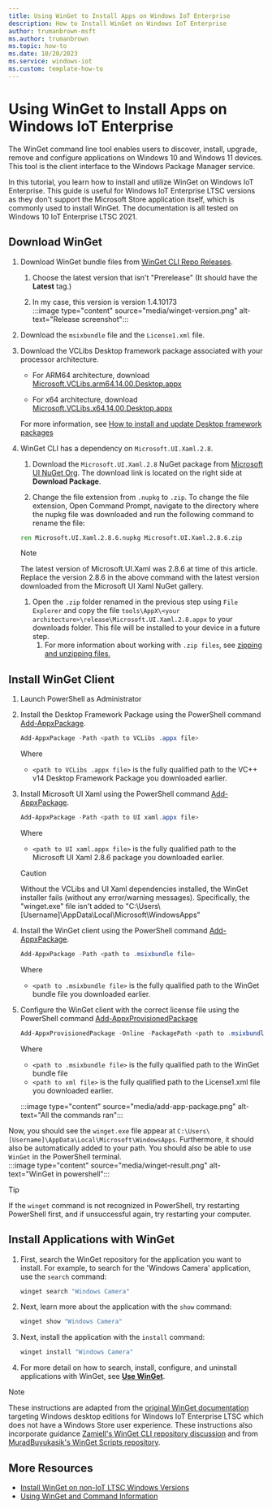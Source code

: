 ```yaml
---
title: Using WinGet to Install Apps on Windows IoT Enterprise
description: How to Install WinGet on Windows IoT Enterprise
author: trumanbrown-msft 
ms.author: trumanbrown
ms.topic: how-to 
ms.date: 10/20/2023
ms.service: windows-iot
ms.custom: template-how-to 
---
```


# Using WinGet to Install Apps on Windows IoT Enterprise

 The WinGet command line tool enables users to discover, install, upgrade, remove and configure applications on Windows 10 and Windows 11 devices. This tool is the client interface to the Windows Package Manager service.

In this tutorial, you learn how to install and utilize WinGet on Windows IoT Enterprise. This guide is useful for Windows IoT Enterprise LTSC versions as they don't support the Microsoft Store application itself, which is commonly used to install WinGet. The documentation is all tested on Windows 10 IoT Enterprise LTSC 2021.

## Download WinGet

1. Download WinGet bundle files from [WinGet CLI Repo Releases](https://github.com/microsoft/winget-cli/releases).

   1. Choose the latest version that isn't "Prerelease" (It should have the **Latest** tag.)

   1. In my case, this version is version 1.4.10173  
   :::image type="content" source="media/winget-version.png" alt-text="Release screenshot":::

1. Download the `msixbundle` file and the `License1.xml` file.

1. Download the VCLibs Desktop framework package associated with your processor architecture.

   - For ARM64 architecture, download [Microsoft.VCLibs.arm64.14.00.Desktop.appx](https://aka.ms/Microsoft.VCLibs.arm64.14.00.Desktop.appx)

   - For x64 architecture, download [Microsoft.VCLibs.x64.14.00.Desktop.appx](https://aka.ms/Microsoft.VCLibs.x64.14.00.Desktop.appx)  

   For more information, see [How to install and update Desktop framework packages](/troubleshoot/developer/visualstudio/cpp/libraries/c-runtime-packages-desktop-bridge)

1. WinGet CLI has a dependency on `Microsoft.UI.Xaml.2.8`.

   1. Download the `Microsoft.UI.Xaml.2.8` NuGet package from [Microsoft UI NuGet Org](https://www.nuget.org/packages/Microsoft.UI.Xaml/). The download link is located on the right side at **Download Package**.

   1. Change the file extension from `.nupkg` to `.zip`. To change the file extension, Open Command Prompt, navigate to the directory where the nupkg file was downloaded and run the following command to rename the file:

   ```cmd
   ren Microsoft.UI.Xaml.2.8.6.nupkg Microsoft.UI.Xaml.2.8.6.zip
   ```
      > [!NOTE]
      > The latest version of Microsoft.UI.Xaml was 2.8.6 at time of this article.
      > Replace the version 2.8.6 in the above command with the latest version downloaded from the Microsoft UI Xaml NuGet gallery.


   1. Open the `.zip` folder renamed in the previous step using `File Explorer` and copy the file `tools\AppX\<your architecture>\release\Microsoft.UI.Xaml.2.8.appx` to your downloads folder.  This file will be installed to your device in a future step.
      1. For more information about working with `.zip files`, see [zipping and unzipping files.](https://support.microsoft.com/windows/zip-and-unzip-files-8d28fa72-f2f9-712f-67df-f80cf89fd4e5)

## Install WinGet Client

1. Launch PowerShell as Administrator

1. Install the Desktop Framework Package using the PowerShell command [Add-AppxPackage](/powershell/module/appx/add-appxpackage).

   ```powershell
   Add-AppxPackage -Path <path to VCLibs .appx file>
   ```

   Where
   - `<path to VCLibs .appx file>` is the fully qualified path to the VC++ v14 Desktop Framework Package you downloaded earlier.

1. Install Microsoft UI Xaml using the PowerShell command [Add-AppxPackage](/powershell/module/appx/add-appxpackage).

    ```powershell
   Add-AppxPackage -Path <path to UI xaml.appx file>
    ```

   Where

   - `<path to UI xaml.appx file>` is the fully qualified path to the Microsoft UI Xaml 2.8.6 package you downloaded earlier.

   > [!CAUTION]
   > Without the VCLibs and UI Xaml dependencies installed, the WinGet installer fails (without any error/warning messages). Specifically, the "winget.exe" file isn't added to "C:\Users\\[Username]\AppData\Local\Microsoft\WindowsApps"

1. Install the WinGet client using the PowerShell command [Add-AppxPackage](/powershell/module/appx/add-appxpackage).

    ```powershell
   Add-AppxPackage -Path <path to .msixbundle file>
   ```

   Where

   - `<path to .msixbundle file>` is the fully qualified path to the WinGet bundle file you downloaded earlier.

1. Configure the WinGet client with the correct license file using the PowerShell command [Add-AppxProvisionedPackage](/powershell/module/dism/add-appxprovisionedpackage)

   ```powershell
   Add-AppxProvisionedPackage -Online -PackagePath <path to .msixbundle file> -LicensePath <path to xml file>
   ```

   Where

   - `<path to .msixbundle file>` is the fully qualified path to the WinGet bundle file
   - `<path to xml file>` is the fully qualified path to the License1.xml file you downloaded earlier.

   :::image type="content" source="media/add-app-package.png" alt-text="All the commands ran":::

Now, you should see the `winget.exe` file appear at `C:\Users\[Username]\AppData\Local\Microsoft\WindowsApps`. Furthermore, it should also be automatically added to your path. You should also be able to use `WinGet` in the PowerShell terminal.  
:::image type="content" source="media/winget-result.png" alt-text="WinGet in powershell":::

> [!TIP]
> If the `winget` command is not recognized in PowerShell, try restarting PowerShell first, and if unsuccessful again, try restarting your computer.

## Install Applications with WinGet

1. First, search the WinGet repository for the application you want to install. For example, to search for the 'Windows Camera' application, use the `search` command:

   ```powershell
   winget search "Windows Camera"
   ```

1. Next, learn more about the application with the `show` command:

   ```powershell
   winget show "Windows Camera"
   ```

1. Next, install the application with the `install` command:

   ```powershell
   winget install "Windows Camera"
   ```

1. For more detail on how to search, install, configure, and uninstall applications with WinGet, see [**Use WinGet**](/windows/package-manager/winget/#use-winget).

> [!NOTE]
> These instructions are adapted from the [original WinGet documentation](https://github.com/microsoft/winget-cli) targeting Windows desktop editions for Windows IoT Enterprise LTSC which does not have a Windows Store user experience. These instructions also incorporate guidance [Zamiell's WinGet CLI repository discussion](https://github.com/microsoft/winget-cli/discussions/1956) and from [MuradBuyukasik's WinGet Scripts repository](https://github.com/muradbuyukasik/winget-script).

## More Resources

- [Install WinGet on non-IoT LTSC Windows Versions](/windows/package-manager/winget/)
- [Using WinGet and Command Information](/windows/package-manager/winget/)
